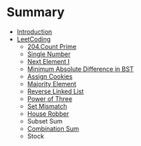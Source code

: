 # Summary

* [Introduction](README.md)
* [LeetCoding](chapter1.md)
  * [204.Count Prime](chapter1/count-prime.md)
  * [Single Number](chapter1/single-number.md)
  * [Next Element I](chapter1/next-element-i.md)
  * [Minimum Absolute Difference in BST](chapter1/minimum-absolute-difference-in-bst.md)
  * [Assign Cookies](chapter1/assign-cookies.md)
  * [Majority Element](chapter1/majority-element.md)
  * [Reverse Linked List](chapter1/reverse-linked-list.md)
  * [Power of Three](chapter1/power-of-three.md)
  * [Set Mismatch](chapter1/set-mismatch.md)
  * [House Robber](chapter1/house-robber.md)
  * Subset Sum
  * [Combination Sum](chapter1/combination-sum.md)
  * Stock

